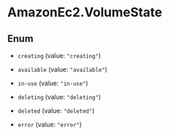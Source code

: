 # AmazonEc2.VolumeState

## Enum


* `creating` (value: `"creating"`)

* `available` (value: `"available"`)

* `in-use` (value: `"in-use"`)

* `deleting` (value: `"deleting"`)

* `deleted` (value: `"deleted"`)

* `error` (value: `"error"`)


